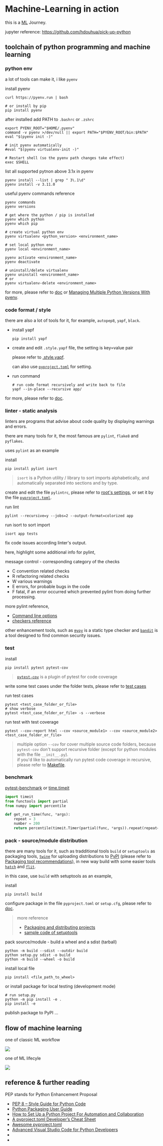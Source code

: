 # Machine-Learning in action

this is a [ML](./day-day-up/ml-concepts.md) Journey.

jupyter reference: https://github.com/hdouhua/pick-up-python

## toolchain of python programming and machine learning

### python env

a lot of tools can make it, i like `pyenv`

install pyenv

```shell
curl https://pyenv.run | bash

# or install by pip
pip install pyenv
```

after installed add PATH to `.bashrc` or `.zshrc`

```shell
export PYENV_ROOT="$HOME/.pyenv"
command -v pyenv >/dev/null || export PATH="$PYENV_ROOT/bin:$PATH"
eval "$(pyenv init -)"

# init pyenv automatically
#eval "$(pyenv virtualenv-init -)"

# Restart shell (so the pyenv path changes take effect)
exec $SHELL
```

list all supported pytnon above 3.1x in pyenv

```shell
pyenv install --list | grep " 3\.1\d"
pyenv install -v 3.11.0
```

useful pyenv commands reference

```shell
pyenv commands
pyenv versions

# get where the python / pip is installed
pyenv which python
pyenv which pip

# create virtual python env
pyenv virtualenv <python_version> <environment_name>

# set local python env
pyenv local <environment_name>

pyenv activate <environment_name>
pyenv deactivate

# uninstall/delete virtualenv
pyenv uninstall <environment_name>
# or
pyenv virtualenv-delete <environment_name>
```

for more, please refer to [doc](https://github.com/pyenv/pyenv) or [Managing Multiple Python Versions With pyenv](https://realpython.com/intro-to-pyenv).

### code format / style

there are also a lot of tools for it, for example, `autopep8`, `yapf`, `black`.

- install yapf

   ```shell
   pip install yapf
   ```

- create and edit `.style.yapf` file, the setting is key=value pair

   please refer to [.style.yapf](./ml-model-serving/.style.yapf.bak).

   can also use [`pyproject.toml`](./ml-model-serving/pyproject.toml) for setting.

- run command

   ```shell
   # run code format recursively and write back to file
   yapf --in-place --recursive app/
   ```

for more, please refer to [doc](https://github.com/google/yapf).

### linter - static analysis

linters are programs that advise about code quality by displaying warnings and errors.

there are many tools for it, the most famous are `pylint`, `flake8` and `pyflakes`.

uses `pylint` as an example

install

```shell
pip install pylint isort
```
>`isort` is a Python utility / library to sort imports alphabetically, and automatically separated into sections and by type.

create and edit the file `pylintrc`, please refer to [root's settings](./.pylintrc), or set it by the file [`pyproject.toml`](./ml-model-serving/pyproject.toml).

run lint

```shell
pylint --recursive=y --jobs=2 --output-format=colorized app
```

run isort to sort import

```shell
isort app tests
```

fix code issues according linter's output.


here, highlight some additional info for pylint,

message control - corresponding category of the checks

- C convention related checks
- R refactoring related checks
- W various warnings
- E errors, for probable bugs in the code
- F fatal, if an error occurred which prevented pylint from doing further processing.

more pylint reference,
- [Command line options](https://pylint.pycqa.org/en/latest/user_guide/usage/run.html#command-line-options)
- [checkers reference](https://pylint.pycqa.org/en/latest/user_guide/checkers/features.html)

other enhancement tools, such as [`mypy`](https://mypy.readthedocs.io/en/stable/index.html) is a static type checker and [`bandit`](https://bandit.readthedocs.io/en/latest/start.html) is a tool designed to find common security issues.

### test

install

```shell
pip install pytest pytest-cov
```
>[`pytest-cov`](https://pytest-cov.readthedocs.io/en/latest/readme.html) is a plugin of pytest for code coverage 

write some test cases under the folder tests, please refer to [test cases](./ml-model-serving/tests/test_model_file.py)

run test cases

```shell
pytest <test_case_folder_or_file>
# show verbose
pytest <test_case_folder_or_file> -s --verbose
```

run test with test coverage

```shell
pytest --cov-report html --cov <source_module1> --cov <source_module2> <test_case_folder_or_file>
```
>multiple option `--cov` for cover multiple source code folders, because `pytest-cov` don't support recursive folder (except for python modules with the file `__init__.py`).  
>if you'd like to automatically run pytest code coverage in recursive, please refer to [Makefile](./ml-model-serving/Makefile).

### benchmark

[pytest-benchmark](https://pytest-benchmark.readthedocs.io/en/latest/) or [time.timeit](https://docs.python.org/3/library/timeit.html)

```python
import timeit
from functools import partial
from numpy import percentile

def get_run_time(func, *args):
    repeat = 3
    number = 200
    return percentile(timeit.Timer(partial(func, *args)).repeat(repeat=repeat, number=number), 90) / number
```

### pack - source/module distribution

there are many tools for it, such as tradditional tools `build` or `setuptools` as packaging tools, [`twine`](https://twine.readthedocs.io/en/stable/) for uploading distributions to [PyPI](https://pypi.org/) (please refer to [Packaging tool recommendations](https://packaging.python.org/en/latest/guides/tool-recommendations/#packaging-tool-recommendations)), in new way build with some easier tools [`hatch`](https://hatch.pypa.io/latest/intro/) and [`flit`](https://flit.pypa.io/en/stable/).

in this case, use `build` with setuptools as an example,

install

```shell
pip install build
```

configure package in the file `pyproject.toml` or `setup.cfg`, please refer to [doc](https://setuptools.pypa.io/en/latest/userguide/quickstart.html).
>more reference  
>- [Packaging and distributing projects](https://packaging.python.org/en/latest/guides/distributing-packages-using-setuptools/)
>- [sample code of setuptools](https://github.com/pypa/sampleproject/blob/main/setup.py)

pack source/module - build a wheel and a sdist (tarball)

```shell
python -m build --sdist --outdir build
python setup.py sdist -o build
python -m build --wheel -o build
```

install local file

```shell
pip install <file_path_to_wheel>
```

or install package for local testing (development mode)

```shell
# run setup.py
python -m pip install -e .
pip install -e
```

publish package to PyPI ...

## flow of machine learning

one of classic ML workflow

![](./res/images/ai-classic-workflow.png)

one of ML lifecyle

![](./res/images/ml-lifecycle.png)

## reference & further reading

PEP stands for Python Enhancement Proposal

- [PEP 8 – Style Guide for Python Code](https://peps.python.org/pep-0008/)
- [Python Packaging User Guide](https://packaging.python.org/en/latest/key_projects/)
- [How to Set Up a Python Project For Automation and Collaboration](https://eugeneyan.com/writing/setting-up-python-project-for-automation-and-collaboration/)
- [A pyproject.toml Developer’s Cheat Sheet](https://betterprogramming.pub/a-pyproject-toml-developers-cheat-sheet-5782801fb3ed)
- [Awesome pyproject.toml](https://github.com/vinta/awesome-python)
- [Advanced Visual Studio Code for Python Developers](https://realpython.com/advanced-visual-studio-code-python/)
- [](https://scikit-hep.org/developer/pep621)
- [](https://henryiii.github.io/level-up-your-python/notebooks/0%20Intro.html)
